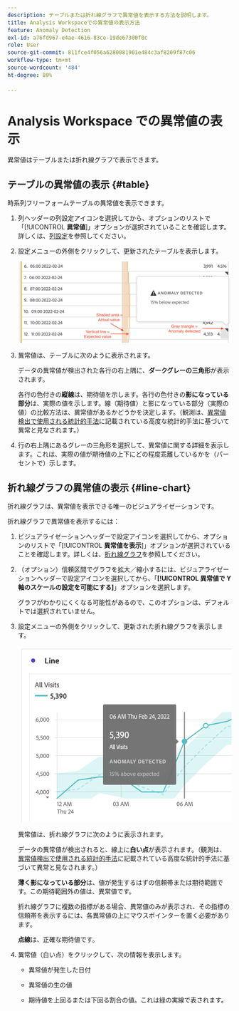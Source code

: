 ```yaml
---
description: テーブルまたは折れ線グラフで異常値を表示する方法を説明します。
title: Analysis Workspaceでの異常値の表示方法
feature: Anomaly Detection
exl-id: a76fd967-e4ae-4616-83ce-19de67300f0c
role: User
source-git-commit: 811fce4f056a6280081901e484c3af8209f87c06
workflow-type: tm+mt
source-wordcount: '484'
ht-degree: 89%

---
```


# Analysis Workspace での異常値の表示

異常値はテーブルまたは折れ線グラフで表示できます。

## テーブルの異常値の表示 {#table}

時系列フリーフォームテーブルの異常値を表示できます。

1. 列ヘッダーの列設定アイコンを選択してから、オプションのリストで「[!UICONTROL **異常値**]」オプションが選択されていることを確認します。詳しくは、[列設定](/help/analysis-workspace/visualizations/freeform-table/column-row-settings/column-settings.md)を参照してください。

1. 設定メニューの外側をクリックして、更新されたテーブルを表示します。

   ![ 異常値検出の通知で、期待値を 15% 下回ったことが示されます。](assets/anomaly_detected.png)

1. 異常値は、テーブルに次のように表示されます。

   データの異常値が検出された各行の右上隅に、**ダークグレーの三角形**&#x200B;が表示されます。

   各行の色付きの&#x200B;**縦線**&#x200B;は、期待値を示します。各行の色付きの&#x200B;**影になっている部分**&#x200B;は、実際の値を示します。線（期待値）と影になっている部分（実際の値）の比較方法は、異常値があるかどうかを決定します。（観測は、[異常値検出で使用される統計的手法](/help/analysis-workspace/c-anomaly-detection/statistics-anomaly-detection.md)に記載されている高度な統計的手法に基づいて異常と見なされます。）

1. 行の右上隅にあるグレーの三角形を選択して、異常値に関する詳細を表示します。これは、実際の値が期待値の上下にどの程度乖離しているかを（パーセントで）示します。

## 折れ線グラフの異常値の表示 {#line-chart}

折れ線グラフは、異常値を表示できる唯一のビジュアライゼーションです。

折れ線グラフで異常値を表示するには：

1. ビジュアライゼーションヘッダーで設定アイコンを選択してから、オプションのリストで「[!UICONTROL **異常値を表示**]」オプションが選択されていることを確認します。詳しくは、[折れ線グラフ](/help/analysis-workspace/visualizations/line.md)を参照してください。

1. （オプション）信頼区間でグラフを拡大／縮小するには、ビジュアライゼーションヘッダーで設定アイコンを選択してから、「**[!UICONTROL 異常値で Y 軸のスケールの設定を可能にする]**」オプションを選択します。

   グラフがわかりにくくなる可能性があるので、このオプションは、デフォルトでは選択されていません。

1. 設定メニューの外側をクリックして、更新された折れ線グラフを表示します。

   ![ 異常値が検出されたメッセージが期待値を 15% 上回って示されている折れ線グラフ。](assets/anomaly_linechart.png)

   異常値は、折れ線グラフに次のように表示されます。

   データの異常値が検出されると、線上に&#x200B;**白い点**&#x200B;が表示されます。（観測は、[異常値検出で使用される統計的手法](/help/analysis-workspace/c-anomaly-detection/statistics-anomaly-detection.md)に記載されている高度な統計的手法に基づいて異常と見なされます。）

   **薄く影になっている部分**&#x200B;は、値が発生するはずの信頼帯または期待範囲です。この期待範囲外の値は、異常値です。

   折れ線グラフに複数の指標がある場合、異常値のみが表示され、その指標の信頼帯を表示するには、各異常値の上にマウスポインターを置く必要があります。

   **点線**&#x200B;は、正確な期待値です。

1. 異常値（白い点）をクリックして、次の情報を表示します。

   * 異常値が発生した日付

   * 異常値の生の値

   * 期待値を上回るまたは下回る割合の値。これは緑の実線で表されます。

